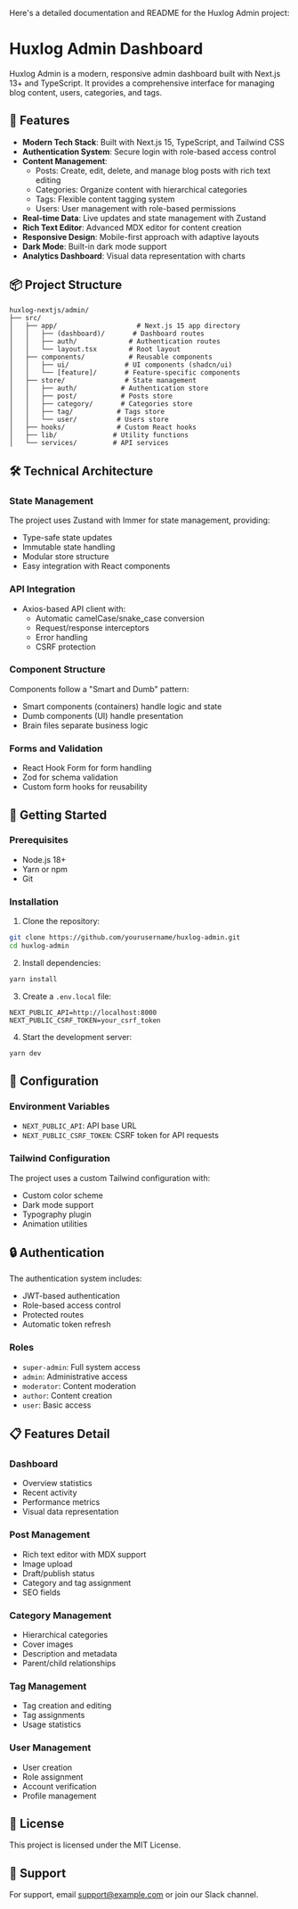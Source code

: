 Here's a detailed documentation and README for the Huxlog Admin project:

# Huxlog Admin Dashboard

Huxlog Admin is a modern, responsive admin dashboard built with Next.js 13+ and TypeScript. It provides a comprehensive interface for managing blog content, users, categories, and tags.

## 🚀 Features

- **Modern Tech Stack**: Built with Next.js 15, TypeScript, and Tailwind CSS
- **Authentication System**: Secure login with role-based access control
- **Content Management**:
  - Posts: Create, edit, delete, and manage blog posts with rich text editing
  - Categories: Organize content with hierarchical categories
  - Tags: Flexible content tagging system
  - Users: User management with role-based permissions
- **Real-time Data**: Live updates and state management with Zustand
- **Rich Text Editor**: Advanced MDX editor for content creation
- **Responsive Design**: Mobile-first approach with adaptive layouts
- **Dark Mode**: Built-in dark mode support
- **Analytics Dashboard**: Visual data representation with charts

## 📦 Project Structure

```
huxlog-nextjs/admin/
├── src/
│   ├── app/                    # Next.js 15 app directory
│   │   ├── (dashboard)/       # Dashboard routes
│   │   ├── auth/             # Authentication routes
│   │   └── layout.tsx        # Root layout
│   ├── components/           # Reusable components
│   │   ├── ui/              # UI components (shadcn/ui)
│   │   └── [feature]/       # Feature-specific components
│   ├── store/               # State management
│   │   ├── auth/           # Authentication store
│   │   ├── post/           # Posts store
│   │   ├── category/       # Categories store
│   │   ├── tag/           # Tags store
│   │   └── user/          # Users store
│   ├── hooks/             # Custom React hooks
│   ├── lib/              # Utility functions
│   └── services/         # API services
```

## 🛠️ Technical Architecture

### State Management

The project uses Zustand with Immer for state management, providing:

- Type-safe state updates
- Immutable state handling
- Modular store structure
- Easy integration with React components

### API Integration

- Axios-based API client with:
  - Automatic camelCase/snake_case conversion
  - Request/response interceptors
  - Error handling
  - CSRF protection

### Component Structure

Components follow a "Smart and Dumb" pattern:

- Smart components (containers) handle logic and state
- Dumb components (UI) handle presentation
- Brain files separate business logic

### Forms and Validation

- React Hook Form for form handling
- Zod for schema validation
- Custom form hooks for reusability

## 🚀 Getting Started

### Prerequisites

- Node.js 18+
- Yarn or npm
- Git

### Installation

1. Clone the repository:

```bash
git clone https://github.com/yourusername/huxlog-admin.git
cd huxlog-admin
```

2. Install dependencies:

```bash
yarn install
```

3. Create a `.env.local` file:

```env
NEXT_PUBLIC_API=http://localhost:8000
NEXT_PUBLIC_CSRF_TOKEN=your_csrf_token
```

4. Start the development server:

```bash
yarn dev
```

## 📝 Configuration

### Environment Variables

- `NEXT_PUBLIC_API`: API base URL
- `NEXT_PUBLIC_CSRF_TOKEN`: CSRF token for API requests

### Tailwind Configuration

The project uses a custom Tailwind configuration with:

- Custom color scheme
- Dark mode support
- Typography plugin
- Animation utilities

## 🔒 Authentication

The authentication system includes:

- JWT-based authentication
- Role-based access control
- Protected routes
- Automatic token refresh

### Roles

- `super-admin`: Full system access
- `admin`: Administrative access
- `moderator`: Content moderation
- `author`: Content creation
- `user`: Basic access

## 📋 Features Detail

### Dashboard

- Overview statistics
- Recent activity
- Performance metrics
- Visual data representation

### Post Management

- Rich text editor with MDX support
- Image upload
- Draft/publish status
- Category and tag assignment
- SEO fields

### Category Management

- Hierarchical categories
- Cover images
- Description and metadata
- Parent/child relationships

### Tag Management

- Tag creation and editing
- Tag assignments
- Usage statistics

### User Management

- User creation
- Role assignment
- Account verification
- Profile management

## 📄 License

This project is licensed under the MIT License.

## 🤝 Support

For support, email support@example.com or join our Slack channel.
